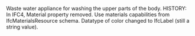 Waste water appliance for washing the upper parts of the body. HISTORY: In IFC4, Material property removed. Use materials capabilities from IfcMaterialsResource schema. Datatype of color changed to IfcLabel (still a string value).
